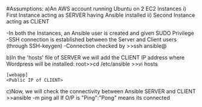 #Assumptions:
a)An AWS account running Ubuntu on 2 EC2 Instances
   i) First Instance acting as SERVER having Ansible installed
  ii) Second Instance acting as CLIENT
 
 -In both the Instances, an Ansible user is created and given SUDO Privilege
 -SSH connection is established between the Server and Client users (through SSH-keygen)
 -Connection checked by >>ssh ansible@<Public IP of Client>
 
 b)In the 'hosts' file of SERVER we will add the CLIENT IP address where Wordpress will be installed:
  root>>cd /etc/ansible
      >>vi hosts
  
    [webapp]
    <Public IP of CLIENT>
      
  c)Now, we will check the connectivity between Ansible SERVER and CLIENT
      >>ansible -m ping all
      If O/P is "Ping":"Pong" means its connected

